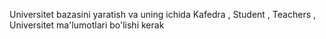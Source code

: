 Universitet bazasini yaratish va uning ichida Kafedra , Student , Teachers  , Universitet ma'lumotlari bo'lishi kerak
